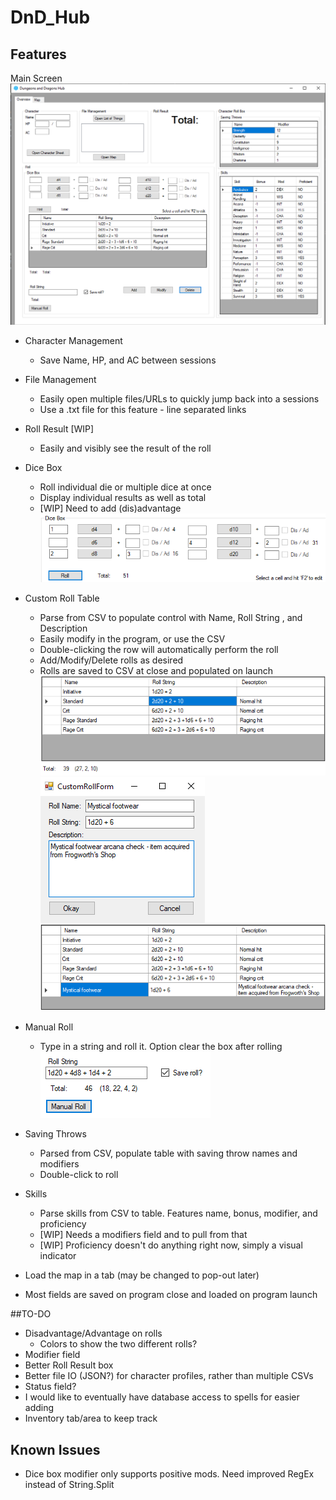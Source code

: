 # DnD_Hub

## Features
Main Screen <br>
![Overview](https://github.com/smyers24/DnD_Hub/raw/master/DnD_Hub/assets/HubMainScreen.png)
* Character Management
    * Save Name, HP, and AC between sessions
* File Management
    * Easily open multiple files/URLs to quickly jump back into a sessions
    * Use a .txt file for this feature - line separated links
* Roll Result [WIP]
    * Easily and visibly see the result of the roll
* Dice Box 
	* Roll individual die or multiple dice at once
	* Display individual results as well as total
	* [WIP] Need to add (dis)advantage
    ![Dice box](https://github.com/smyers24/DnD_Hub/raw/master/DnD_Hub/assets/DiceBoxRoll.png)
* Custom Roll Table
    * Parse from CSV to populate control with Name, Roll String , and Description
    * Easily modify in the program, or use the CSV
    * Double-clicking the row will automatically perform the roll
    * Add/Modify/Delete rolls as desired
    * Rolls are saved to CSV at close and populated on launch
![Custom roll table](https://github.com/smyers24/DnD_Hub/raw/master/DnD_Hub/assets/CustomRollBreakdown.png) <br>
![Custom Roll Box](https://github.com/smyers24/DnD_Hub/raw/master/DnD_Hub/assets/CustomRollForm.png) <br>
![Making custom roll](https://github.com/smyers24/DnD_Hub/raw/master/DnD_Hub/assets/NewlyAddedCustomRoll.png)

* Manual Roll <br>
    * Type in a string and roll it. Option clear the box after rolling 
    ![Manual roll](https://github.com/smyers24/DnD_Hub/raw/master/DnD_Hub/assets/ManualRoll.png)
* Saving Throws
    * Parsed from CSV, populate table with saving throw names and modifiers
    * Double-click to roll
* Skills
    * Parse skills from CSV to table. Features name, bonus, modifier, and proficiency
    * [WIP] Needs a modifiers field and to pull from that
    * [WIP] Proficiency doesn't do anything right now, simply a visual indicator
* Load the map in a tab (may be changed to pop-out later)
* Most fields are saved on program close and loaded on program launch

##TO-DO
* Disadvantage/Advantage on rolls
    * Colors to show the two different rolls?
* Modifier field
* Better Roll Result box
* Better file IO (JSON?) for character profiles, rather than multiple CSVs
* Status field? 
* I would like to eventually have database access to spells for easier adding
* Inventory tab/area to keep track 

## Known Issues
* Dice box modifier only supports positive mods. Need improved RegEx instead of String.Split

